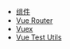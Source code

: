 * [组件](Documentation/Vue/Components.md)
* [Vue Router](Documentation/Vue/Vue_Router.md)
* [Vuex](Documentation/Vue/Vuex.md)
* [Vue Test Utils](Documentation/Vue/Vue_Test_Utils.md)

